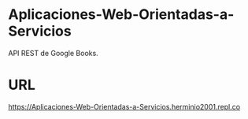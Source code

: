 # Aplicaciones-Web-Orientadas-a-Servicios
API REST de Google Books.


#  URL

https://Aplicaciones-Web-Orientadas-a-Servicios.herminio2001.repl.co